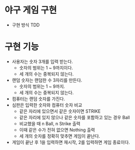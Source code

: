 # 야구 게임 구현
- 구현 방식 TDD

# 구현 기능
- 사용자는 숫자 3개를 입력 받는다.
    - 숫자의 범위는 1 ~ 9까지이다.
    - 세 개의 수는 중복되지 않는다.
- 랜덤 숫자는 랜덤한 수 3자리를 만든다.
    - 숫자의 범위는 1 ~ 9까지.
    - 세 개의 수는 중복되지 않는다.
- 컴퓨터는 랜덤 숫자를 가진다.
- 심판은 입력한 숫자와 컴퓨터 숫자 비교
    - 같은 자리에 있으면서 같은 숫자이면 STRIKE
    - 같은 자리에 있지 않으나 같은 숫자를 포함하고 있는 경우 Ball
    - 비교했을 때 n Ball, n Strike 출력
    - 이때 같은 수가 전혀 없으면 Nothing 출력
    - 세 개의 숫자를 정확히 맞추면 게임이 끝난다.
- 게임이 끝난 후 1을 입력하면 재시작, 2를 입력하면 게임 종료이다.
